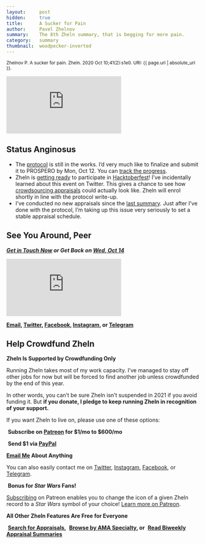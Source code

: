 ```yaml
---
layout:     post
hidden:     true
title:      A Sucker for Pain
author:     Pavel Zhelnov
summary:    The 8th Zheln summary, that is begging for more pain.
category:   summary
thumbnail:  woodpecker-inverted
---
```


<small>Zhelnov P. A sucker for pain. Zheln. 2020 Oct 10;41(2):s1e0. URI: {{ page.url | absolute_url }}.</small>

<div class="video-container"><iframe src="https://www.youtube.com/embed/-59jGD4WrmE" frameborder="0" allow="accelerometer; autoplay; clipboard-write; encrypted-media; gyroscope; picture-in-picture" allowfullscreen></iframe></div>

## Status Anginosus

* The [protocol](https://github.com/drzhelnov/zheln.github.io/issues/21) is still in the works. I’d very much like to finalize and submit it to PROSPERO by Mon, Oct 12. You can [track the progress](https://github.com/drzhelnov/zheln.github.io/projects/2).
* Zheln is [getting ready](https://github.com/drzhelnov/zheln.github.io/issues/34) to participate in [Hacktoberfest](https://hacktoberfest.digitalocean.com)! I’ve incidentally learned about this event on Twitter. This gives a chance to see how [crowdsourcing appraisals](https://zheln.com/summary/2020/09/27/2/#bonus) could actually look like. Zheln will enrol shortly in line with the protocol write-up.
* I’ve conducted no new appraisals since the [last summary](https://zheln.com/summary/2020/10/07/1/). Just after I’ve done with the protocol, I’m taking up this issue very seriously to set a stable appraisal schedule.

## See You Around, Peer

<i class="far fa-comments"></i> _**[Get in Touch Now](https://twitter.com/drzhelnov) or Get Back on [Wed, Oct 14](https://github.com/drzhelnov/zheln.github.io/milestone/20)**_

<div class="video-container"><iframe src="https://www.youtube.com/embed/1vcZ_xTLiVI" frameborder="0" allow="accelerometer; autoplay; clipboard-write; encrypted-media; gyroscope; picture-in-picture" allowfullscreen></iframe></div>

**[Email](mailto:pavel@zheln.com), [Twitter](https://twitter.com/drzhelnov), [Facebook](https://facebook.com/drzhelnov), [Instagram](https://instagram.com/igzheln), or [Telegram](https://t.me/drzhelnov)**

## Help Crowdfund Zheln

**Zheln Is Supported by Crowdfunding Only**

Running Zheln takes most of my work capacity. I’ve managed to stay off other jobs for now but will be forced to find another job unless crowdfunded by the end of this year.

In other words, you can’t be sure Zheln isn’t suspended in 2021 if you avoid funding it. But **if you donate, I pledge to keep running Zheln in recognition of your support.**

If you want Zheln to live on, please use one of these options:

<i class="fab fa-patreon"></i>&nbsp;**Subscribe on [Patreon](https://patreon.com/zheln) for $1/mo to $600/mo**

<i class="fab fa-cc-paypal"></i>&nbsp;**Send $1 via [PayPal](https://paypal.me/pjelnov)**

<i class="fas fa-envelope"></i> **[Email Me](mailto:pavel@zheln.com) About Anything**

You can also easily contact me on [Twitter](https://twitter.com/drzhelnov), [Instagram](https://instagram.com/igzheln), [Facebook](https://facebook.com/drzhelnov), or [Telegram](https://t.me/drzhelnov).

<i class="far fa-grin-alt"></i>&nbsp;**Bonus for _Star Wars_ Fans!**

[Subscribing](https://patreon.com/zheln) on Patreon enables you to change the icon of a given Zheln record to a _Star Wars_ symbol of your choice! [Learn more on Patreon](https://patreon.com/zheln).

**All Other Zheln Features Are Free for Everyone**

<i class="fa fa-search"></i>&nbsp;**[Search for Appraisals](https://zheln.com/search),** <i class="fas fa-user-md"></i>&nbsp;**[Browse by AMA Specialty](https://zheln.com/browse), or** <i class="fa fa-home"></i>&nbsp;**[Read Biweekly Appraisal Summaries](https://zheln.com)**
